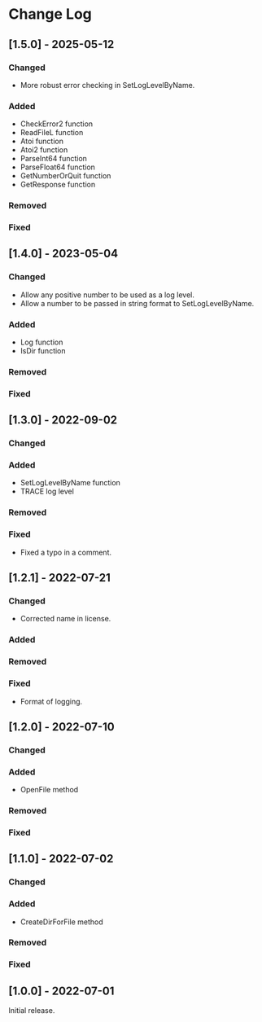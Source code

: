 # Change Log

## [1.5.0] - 2025-05-12

### Changed
- More robust error checking in SetLogLevelByName.

### Added
- CheckError2 function
- ReadFileL function
- Atoi function
- Atoi2 function
- ParseInt64 function
- ParseFloat64 function
- GetNumberOrQuit function
- GetResponse function

### Removed

### Fixed

## [1.4.0] - 2023-05-04

### Changed
- Allow any positive number to be used as a log level.
- Allow a number to be passed in string format to SetLogLevelByName.

### Added
- Log function
- IsDir function

### Removed

### Fixed

## [1.3.0] - 2022-09-02

### Changed

### Added
- SetLogLevelByName function
- TRACE log level

### Removed

### Fixed
- Fixed a typo in a comment.

## [1.2.1] - 2022-07-21

### Changed
- Corrected name in license.

### Added

### Removed

### Fixed
- Format of logging.

## [1.2.0] - 2022-07-10

### Changed

### Added
- OpenFile method

### Removed

### Fixed

## [1.1.0] - 2022-07-02

### Changed

### Added
- CreateDirForFile method

### Removed

### Fixed

## [1.0.0] - 2022-07-01

Initial release.
